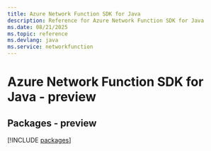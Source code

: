 ```yaml
---
title: Azure Network Function SDK for Java
description: Reference for Azure Network Function SDK for Java
ms.date: 08/21/2025
ms.topic: reference
ms.devlang: java
ms.service: networkfunction
---
```

# Azure Network Function SDK for Java - preview
## Packages - preview
[!INCLUDE [packages](network-function-index.md)]